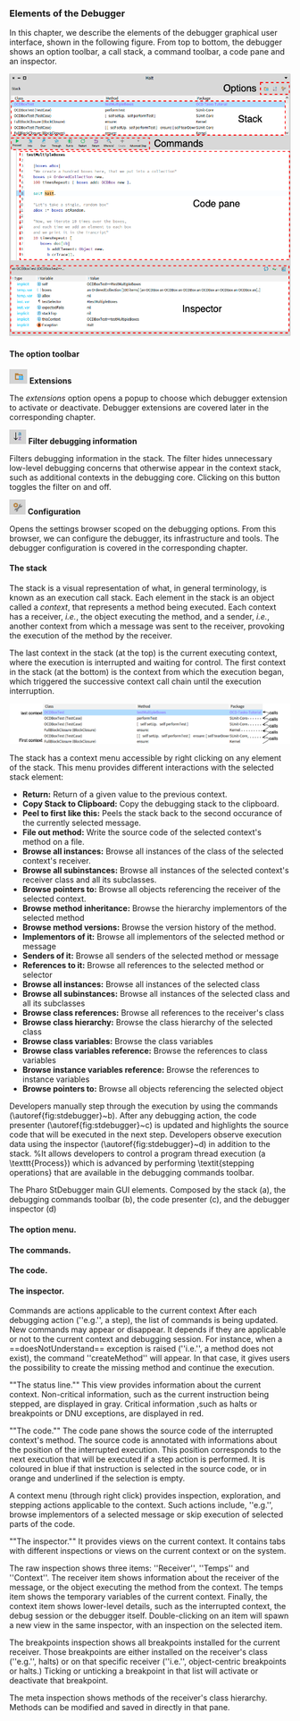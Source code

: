 ### Elements of the Debugger

In this chapter, we describe the elements of the debugger graphical user interface, shown in the following figure. 
From top to bottom, the debugger shows an option toolbar, a call stack, a command toolbar, a code pane and an inspector.

![The debugger GUI.](graphics/debugger-elements.png)

#### The option toolbar

![](graphics/option-toolbar-extensions.png) **Extensions**

The _extensions_ option opens a popup to choose which debugger extension to activate or deactivate.
Debugger extensions are covered later in the corresponding chapter.

![](graphics/option-toolbar-stack-filtering.png) **Filter debugging information**

Filters debugging information in the stack.
The filter hides unnecessary low-level debugging concerns that otherwise appear in the context stack, such as additional contexts in the debugging core.
Clicking on this button toggles the filter on and off.

![](graphics/option-toolbar-configuration.png) **Configuration**

Opens the settings browser scoped on the debugging options.
From this browser, we can configure the debugger, its infrastructure and tools.
The debugger configuration is covered in the corresponding chapter.

#### The stack
The stack is a visual representation of what, in general terminology, is known as an execution call stack.
Each element in the stack is an object called a *context*, that represents a method being executed.
Each context has a receiver, *i.e.*, the object executing the method, and a sender, *i.e.*, another context from which a message was sent to the receiver, provoking the execution of the method by the receiver.

The last context in the stack (at the top) is the current executing context, where the execution is interrupted and waiting for control. The first context in the stack (at the bottom) is the context from which the execution began, which triggered the successive context call chain until the execution interruption.

![The stack, with its context call chain.](graphics/stack.png)

The stack has a context menu accessible by right clicking on any element of the stack. This menu provides different interactions with the selected stack element: 
- **Return:** Return of a given value to the previous context.
- **Copy Stack to Clipboard:** Copy the debugging stack to the clipboard.
- **Peel to first like this:** Peels the stack back to the second occurance of the currently selected message.
- **File out method:** Write the source code of the selected context's method on a file.
- **Browse all instances:** Browse all instances of the class of the selected context's receiver.
- **Browse all subinstances:** Browse all instances of the selected context's receiver class and all its subclasses.
- **Browse pointers to:** Browse all objects referencing the receiver of the selected context.
- **Browse method inheritance:** Browse the hierarchy implementors of the selected method
- **Browse method versions:** Browse the version history of the method.
- **Implementors of it:** Browse all implementors of the selected method or message
- **Senders of it:** Browse all senders of the selected method or message
- **References to it:** Browse all references to the selected method or selector
- **Browse all instances:** Browse all instances of the selected class
- **Browse all subinstances:** Browse all instances of the selected class and all its subclasses
- **Browse class references:** Browse all references to the receiver's class
- **Browse class hierarchy:** Browse the class hierarchy of the selected class
- **Browse class variables:** Browse the class variables
- **Browse class variables reference:** Browse the references to class variables
- **Browse instance variables reference:** Browse the references to instance variables
- **Browse pointers to:** Browse all objects referencing the selected object






Developers manually step through the execution by using the commands (\autoref{fig:stdebugger}~b).
After any debugging action, the code presenter (\autoref{fig:stdebugger}~c) is updated and highlights the source code that will be executed in the next step.
Developers observe execution data using the inspector (\autoref{fig:stdebugger}~d) in addition to the stack.
%It allows developers to control a program thread execution (a \texttt{Process}) which is advanced by performing \textit{stepping operations} that are available in the debugging commands toolbar.

The Pharo StDebugger main GUI elements. Composed by the stack (a), the debugging commands toolbar (b), the code presenter (c), and the debugger inspector (d)







#### The option menu.


#### The commands.

#### The code.

#### The inspector.
Commands are actions applicable to the current context
After each debugging action (''e.g.'', a step), the list of commands is being updated.
New commands may appear or disappear.
It depends if they are applicable or not to the current context and debugging session.
For instance, when a ==doesNotUnderstand== exception is raised (''i.e.'', a method does not exist), the command ''createMethod'' will appear.
In that case, it gives users the possibility to create the missing method and continue the execution.

""The status line.""
This view provides information about the current context.
Non-critical information, such as the current instruction being stepped, are displayed in gray.
Critical information ,such as halts or breakpoints or DNU exceptions, are displayed in red.

""The code.""
The code pane shows the source code of the interrupted context's method.
The source code is annotated with informations about the position of the interrupted execution.
This position corresponds to the next execution that will be executed if a step action is performed.
It is coloured in blue if that instruction is selected in the source code, or in orange and underlined if the selection is empty.

A context menu (through right click) provides inspection, exploration, and stepping actions applicable to the context.
Such actions include, ''e.g.'', browse implementors of a selected message or skip execution of selected parts of the code.

""The inspector.""
It provides views on the current context.
It contains tabs with different inspections or views on the current context or on the system.

The raw inspection shows three items: ''Receiver'', ''Temps'' and ''Context''.
The receiver item shows information about the receiver of the message, or the object executing the method from the context.
The temps item shows the temporary variables of the current context.
Finally, the context item shows lower-level details, such as the interrupted context, the debug session or the debugger itself.
Double-clicking on an item will spawn a new view in the same inspector, with an inspection on the selected item.

The breakpoints inspection shows all breakpoints installed for the current receiver.
Those breakpoints are either installed on the receiver's class (''e.g.'', halts) or on that specific receiver (''i.e.'', object-centric breakpoints or halts.)
Ticking or unticking a breakpoint in that list will activate or deactivate that breakpoint.

The meta inspection shows methods of the receiver's class hierarchy.
Methods can be modified and saved in directly in that pane.


